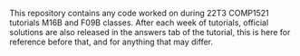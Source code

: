 This repository contains any code worked on during 22T3 COMP1521 tutorials M16B and F09B classes.
After each week of tutorials, official solutions are also released in the answers tab of the tutorial, this is here for reference before that, and for anything that may differ.

